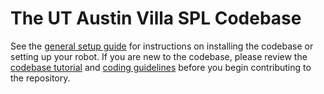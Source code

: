 # The UT Austin Villa SPL Codebase

See the [general setup guide](documentation/general_setup.md) for instructions on installing the codebase or setting up your robot. If you are new to the codebase, please review the [codebase tutorial](documentation/codebase_tutorial.md) and [coding guidelines](documentation/guidelines.md) before you begin contributing to the repository.

